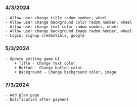 ### 4/3/2024

    - Allow user change title radom number, wheel
    - Allow user change background color radom number, wheel
    - Allow user change text color radom number, wheel
    - Allow user change background image radom number, wheel
    - Login, signup credentials, google

### 5/3/2024

    - Update setting game UI
        + Title - Change text color
        + Button - Change button color
        + Background - Change background color, image

### 7/3/2024

    - Add plan page
    - Notification after payment
